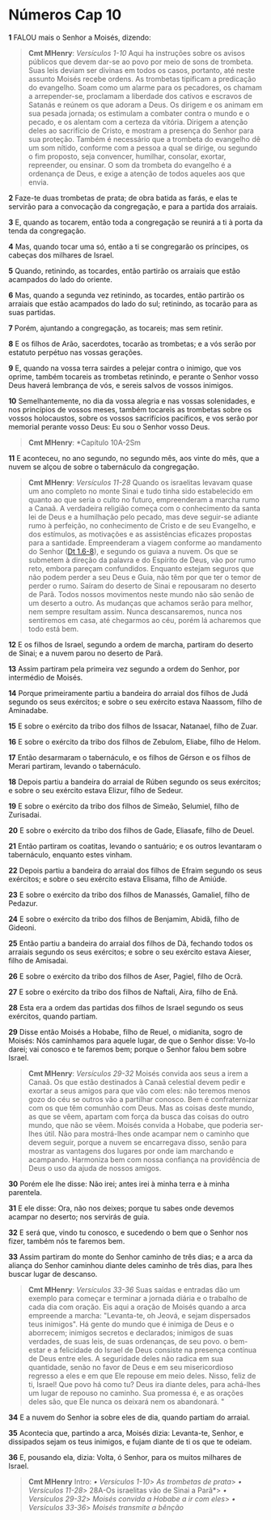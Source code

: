 # Números Cap 10

**1** 	FALOU mais o Senhor a Moisés, dizendo:

> **Cmt MHenry**: *Versículos 1-10* Aqui ha instruções sobre os avisos públicos que devem dar-se ao povo por meio de sons de trombeta. Suas leis deviam ser divinas em todos os casos, portanto, até neste assunto Moisés recebe ordens. As trombetas tipificam a predicação do evangelho. Soam como um alarme para os pecadores, os chamam a arrepender-se, proclamam a liberdade dos cativos e escravos de Satanás e reúnem os que adoram a Deus. Os dirigem e os animam em sua pesada jornada; os estimulam a combater contra o mundo e o pecado, e os alentam com a certeza da vitória. Dirigem a atenção deles ao sacrifício de Cristo, e mostram a presença do Senhor para sua proteção. Também é necessário que a trombeta do evangelho dê um som nítido, conforme com a pessoa a qual se dirige, ou segundo o fim proposto, seja convencer, humilhar, consolar, exortar, repreender, ou ensinar. O som da trombeta do evangelho é a ordenança de Deus, e exige a atenção de todos aqueles aos que envia.

**2** 	Faze-te duas trombetas de prata; de obra batida as farás, e elas te servirão para a convocação da congregação, e para a partida dos arraiais.

**3** 	E, quando as tocarem, então toda a congregação se reunirá a ti à porta da tenda da congregação.

**4** 	Mas, quando tocar uma só, então a ti se congregarão os príncipes, os cabeças dos milhares de Israel.

**5** 	Quando, retinindo, as tocardes, então partirão os arraiais que estão acampados do lado do oriente.

**6** 	Mas, quando a segunda vez retinindo, as tocardes, então partirão os arraiais que estão acampados do lado do sul; retinindo, as tocarão para as suas partidas.

**7** 	Porém, ajuntando a congregação, as tocareis; mas sem retinir.

**8** 	E os filhos de Arão, sacerdotes, tocarão as trombetas; e a vós serão por estatuto perpétuo nas vossas gerações.

**9** 	E, quando na vossa terra sairdes a pelejar contra o inimigo, que vos oprime, também tocareis as trombetas retinindo, e perante o Senhor vosso Deus haverá lembrança de vós, e sereis salvos de vossos inimigos.

**10** 	Semelhantemente, no dia da vossa alegria e nas vossas solenidades, e nos princípios de vossos meses, também tocareis as trombetas sobre os vossos holocaustos, sobre os vossos sacrifícios pacíficos, e vos serão por memorial perante vosso Deus: Eu sou o Senhor vosso Deus.

> **Cmt MHenry**: *Capítulo 10A-2Sm

**11** 	E aconteceu, no ano segundo, no segundo mês, aos vinte do mês, que a nuvem se alçou de sobre o tabernáculo da congregação.

> **Cmt MHenry**: *Versículos 11-28* Quando os israelitas levavam quase um ano completo no monte Sinai e tudo tinha sido estabelecido em quanto ao que seria o culto no futuro, empreenderam a marcha rumo a Canaã. A verdadeira religião começa com o conhecimento da santa lei de Deus e a humilhação pelo pecado, mas deve seguir-se adiante rumo à perfeição, no conhecimento de Cristo e de seu Evangelho, e dos estímulos, as motivações e as assistências eficazes propostas para a santidade. Empreenderam a viagem conforme ao mandamento do Senhor ([Dt 1.6-8](../05A-Dt/01.md#6)), e segundo os guiava a nuvem. Os que se submetem à direção da palavra e do Espírito de Deus, vão por rumo reto, embora pareçam confundidos. Enquanto estejam seguros que não podem perder a seu Deus e Guia, não têm por que ter o temor de perder o rumo. Saíram do deserto de Sinai e repousaram no deserto de Parã. Todos nossos movimentos neste mundo não são senão de um deserto a outro. As mudanças que achamos serão para melhor, nem sempre resultam assim. Nunca descansaremos, nunca nos sentiremos em casa, até chegarmos ao céu, porém lá acharemos que todo está bem.

**12** 	E os filhos de Israel, segundo a ordem de marcha, partiram do deserto de Sinai; e a nuvem parou no deserto de Parã.

**13** 	Assim partiram pela primeira vez segundo a ordem do Senhor, por intermédio de Moisés.

**14** 	Porque primeiramente partiu a bandeira do arraial dos filhos de Judá segundo os seus exércitos; e sobre o seu exército estava Naassom, filho de Aminadabe.

**15** 	E sobre o exército da tribo dos filhos de Issacar, Natanael, filho de Zuar.

**16** 	E sobre o exército da tribo dos filhos de Zebulom, Eliabe, filho de Helom.

**17** 	Então desarmaram o tabernáculo, e os filhos de Gérson e os filhos de Merari partiram, levando o tabernáculo.

**18** 	Depois partiu a bandeira do arraial de Rúben segundo os seus exércitos; e sobre o seu exército estava Elizur, filho de Sedeur.

**19** 	E sobre o exército da tribo dos filhos de Simeão, Selumiel, filho de Zurisadai.

**20** 	E sobre o exército da tribo dos filhos de Gade, Eliasafe, filho de Deuel.

**21** 	Então partiram os coatitas, levando o santuário; e os outros levantaram o tabernáculo, enquanto estes vinham.

**22** 	Depois partiu a bandeira do arraial dos filhos de Efraim segundo os seus exércitos; e sobre o seu exército estava Elisama, filho de Amiúde.

**23** 	E sobre o exército da tribo dos filhos de Manassés, Gamaliel, filho de Pedazur.

**24** 	E sobre o exército da tribo dos filhos de Benjamim, Abidã, filho de Gideoni.

**25** 	Então partiu a bandeira do arraial dos filhos de Dã, fechando todos os arraiais segundo os seus exércitos; e sobre o seu exército estava Aieser, filho de Amisadai.

**26** 	E sobre o exército da tribo dos filhos de Aser, Pagiel, filho de Ocrã.

**27** 	E sobre o exército da tribo dos filhos de Naftali, Aira, filho de Enã.

**28** 	Esta era a ordem das partidas dos filhos de Israel segundo os seus exércitos, quando partiam.

**29** 	Disse então Moisés a Hobabe, filho de Reuel, o midianita, sogro de Moisés: Nós caminhamos para aquele lugar, de que o Senhor disse: Vo-lo darei; vai conosco e te faremos bem; porque o Senhor falou bem sobre Israel.

> **Cmt MHenry**: *Versículos 29-32* Moisés convida aos seus a irem a Canaã. Os que estão destinados à Canaã celestial devem pedir e exortar a seus amigos para que vão com eles: não teremos menos gozo do céu se outros vão a partilhar conosco. Bem é confraternizar com os que têm comunhão com Deus. Mas as coisas deste mundo, as que se vêem, apartam com força da busca das coisas do outro mundo, que não se vêem. Moisés convida a Hobabe, que poderia ser-lhes útil. Não para mostrá-lhes onde acampar nem o caminho que devem seguir, porque a nuvem se encarregava disso, senão para mostrar as vantagens dos lugares por onde iam marchando e acampando. Harmoniza bem com nossa confiança na providência de Deus o uso da ajuda de nossos amigos.

**30** 	Porém ele lhe disse: Não irei; antes irei à minha terra e à minha parentela.

**31** 	E ele disse: Ora, não nos deixes; porque tu sabes onde devemos acampar no deserto; nos servirás de guia.

**32** 	E será que, vindo tu conosco, e sucedendo o bem que o Senhor nos fizer, também nós te faremos bem.

**33** 	Assim partiram do monte do Senhor caminho de três dias; e a arca da aliança do Senhor caminhou diante deles caminho de três dias, para lhes buscar lugar de descanso.

> **Cmt MHenry**: *Versículos 33-36* Suas saídas e entradas dão um exemplo para começar e terminar a jornada diária e o trabalho de cada dia com oração. Eis aqui a oração de Moisés quando a arca empreende a marcha: "Levanta-te, oh Jeová, e sejam dispersados teus inimigos". Há gente do mundo que é inimiga de Deus e o aborrecem; inimigos secretos e declarados; inimigos de suas verdades, de suas leis, de suas ordenanças, de seu povo. o bem-estar e a felicidade do Israel de Deus consiste na presença contínua de Deus entre eles. A seguridade deles não radica em sua quantidade, senão no favor de Deus e em seu misericordioso regresso a eles e em que Ele repouse em meio deles. Nisso, feliz de ti, Israel! Que povo há como tu? Deus ira diante deles, para achá-lhes um lugar de repouso no caminho. Sua promessa é, e as orações deles são, que Ele nunca os deixará nem os abandonará. "

**34** 	E a nuvem do Senhor ia sobre eles de dia, quando partiam do arraial.

**35** 	Acontecia que, partindo a arca, Moisés dizia: Levanta-te, Senhor, e dissipados sejam os teus inimigos, e fujam diante de ti os que te odeiam.

**36** 	E, pousando ela, dizia: Volta, ó Senhor, para os muitos milhares de Israel.


> **Cmt MHenry** Intro: *• Versículos 1-10*> *As trombetas de prata*> *• Versículos 11-28*> 28A-Os israelitas vão de Sinai a Parã*> *• Versículos 29-32*> *Moisés convida a Hobabe a ir com eles*> *• Versículos 33-36*> *Moisés transmite a bênção*